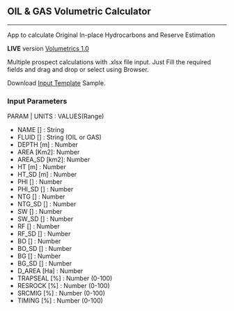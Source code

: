 ## OIL & GAS Volumetric Calculator

***
App to calculate Original In-place Hydrocarbons and Reserve Estimation

**LIVE** version [Volumetrics 1.0](https://bit.ly/ogvolum)

Multiple prospect calculations with .xlsx file input. Just Fill the required fields and drag and drop or select using Browser.

Download [Input Template](https://github.com/jlrp132/og_volumetrics/raw/main/sample_input.xlsx) Sample.

### Input Parameters
PARAM |   UNITS : VALUES(Range)
- NAME     []   : String
- FLUID    []   : String (OIL or GAS)
- DEPTH    [m]  : Number
- AREA     [Km2]: Number
- AREA_SD  [km2]: Number	
- HT	   [m]  : Number 
- HT_SD    [m]	: Number 
- PHI      []	: Number 
- PHI_SD   []	: Number 
- NTG	   []   : Number 
- NTG_SD   []   : Number 
- SW	   []   : Number 
- SW_SD    []   : Number	
- RF	   []   : Number
- RF_SD	   []   : Number
- BO	   []   : Number
- BO_SD	   []   : Number
- BG	   []   : Number
- BG_SD	   []   : Number
- D_AREA   [Ha] : Number
- TRAPSEAL [%]  : Number (0-100)
- RESROCK  [%]  : Number (0-100)
- SRCMIG   [%]  : Number (0-100)
- TIMING   [%]  : Number (0-100)


 
